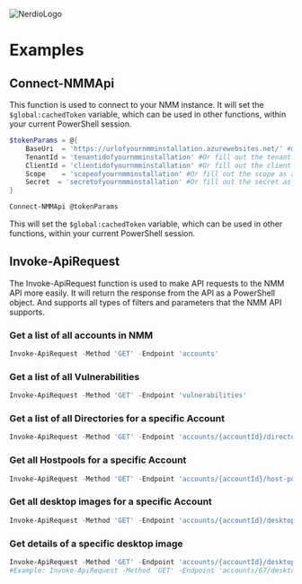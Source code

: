 ![NerdioLogo](https://github.com/user-attachments/assets/972b8974-7317-4ed2-9347-e366f1829cb5)

# Examples

## Connect-NMMApi

This function is used to connect to your NMM instance. It will set the `$global:cachedToken` variable, which can be used in other functions, within your current PowerShell session.

```powershell
$tokenParams = @{
    BaseUri  = 'https://urlofyournmminstallation.azurewebsites.net/' #Or fill out the base URI as a string
    TenantId = 'tenantidofyournmminstallation' #Or fill out the tenant ID as a string
    ClientId = 'clientidofyournmminstallation' #Or fill out the client ID as a string
    Scope    = 'scopeofyournmminstallation' #Or fill out the scope as a string
    Secret  = 'secretofyournmminstallation' #Or fill out the secret as a string
}

Connect-NMMApi @tokenParams
```

This will set the `$global:cachedToken` variable, which can be used in other functions, within your current PowerShell session.

## Invoke-ApiRequest

The Invoke-ApiRequest function is used to make API requests to the NMM API more easily. It will return the response from the API as a PowerShell object. And supports all types of filters and parameters that the NMM API supports.

### Get a list of all accounts in NMM

```powershell
Invoke-ApiRequest -Method 'GET' -Endpoint 'accounts'
```

### Get a list of all Vulnerabilities

```powershell
Invoke-ApiRequest -Method 'GET' -Endpoint 'vulnerabilities'
```

### Get a list of all Directories for a specific Account

```powershell
Invoke-ApiRequest -Method 'GET' -Endpoint 'accounts/{accountId}/directories'
```
### Get all Hostpools for a specific Account

```powershell
Invoke-ApiRequest -Method 'GET' -Endpoint 'accounts/{accountId}/host-pool'
```
### Get all desktop images for a specific Account

```powershell
Invoke-ApiRequest -Method 'GET' -Endpoint 'accounts/{accountId}/desktop-image'
```
### Get details of a specific desktop image

```powershell
Invoke-ApiRequest -Method 'GET' -Endpoint 'accounts/{accountId}/desktop-image/{subscriptionId}/{resourceGroup}/{name}'
#Example: Invoke-ApiRequest -Method 'GET' -Endpoint 'accounts/67/desktop-image/da1a2fbb-3c08-48dc-bef8-2edabdc08f3f/nmm-salesdemos-winhart/Golden-UK-EMEA'
```